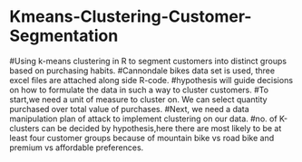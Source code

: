 # Kmeans-Clustering-Customer-Segmentation
#Using k-means clustering in R to segment customers into distinct groups based on purchasing habits.
#Cannondale bikes data set is used, three excel files are attached along side R-code.
#hypothesis will guide decisions on how to formulate the data in such a way to cluster customers.
#To start,we need a unit of measure to cluster on. We can select quantity purchased over total value of purchases.
#Next, we need a data manipulation plan of attack to implement clustering on our data.
#no. of K-clusters can be decided by hypothesis,here there are most likely to be at least four customer groups 
because of mountain bike vs road bike and premium vs affordable preferences.
